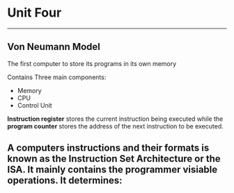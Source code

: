 # Unit Four
---
## Von Neumann Model

The first computer to store its programs in its own memory

Contains Three main components:
- Memory
- CPU
- Control Unit

**Instruction register** stores the current instruction being executed while the **program counter** stores the address of the next instruction to be executed.

A computers **instructions** and their **formats** is known as the **Instruction Set Architecture** or the ISA. It mainly contains the **programmer visiable** operations. It determines:
- 

